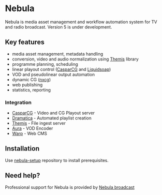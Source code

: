 Nebula
======

Nebula is media asset management and workflow automation system for TV and radio broadcast. Version 5 is under development.

Key features
------------

 - media asset management, metadata handling
 - conversion, video and audio normalization using [Themis](https://github.com/martastain/themis) library
 - programme planning, scheduling
 - linear playout control ([CasparCG](http://www.casparcg.com) and [Liquidsoap](http://liquidsoap.fm))
 - VOD and pseudolinear output automation
 - dynamic CG ([nxcg](https://github.com/martastain/nxcg))
 - web publishing
 - statistics, reporting

### Integration

 - [CasparCG](http://casparcg.com) - Video and CG Playout server
 - [Dramatica](https://github.com/martastain/dramatica) - Automated playlist creation
 - [Themis](https://github.com/martastain/themis) - File ingest server
 - [Aura](https://github.com/martastain/aura) - VOD Encoder
 - [Warp](http://weebo.cz) - Web CMS


Installation
------------

Use [nebula-setup](https://github.com/immstudios/nebula-setup) repository to install prerequisites.


Need help?
----------

Professional support for Nebula is provided by [Nebula broadcast](http://nebulabroadcast.com)
